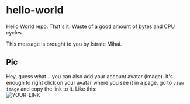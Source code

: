 # hello-world

Hello World repo. That's it. Waste of a good amount of bytes and CPU cycles.

This message is brought to you by Istrate Mihai.

## Pic

Hey, guess what... you can also add your account avatar (image). It's enough to right click on your avatar where you see it in a page, go to `view image` and copy the link to it.
Like this:  
![YOUR-LINK](https://avatars2.githubusercontent.com/u/7242607?s=60&v=4)
